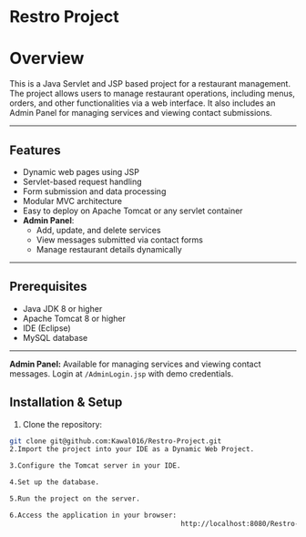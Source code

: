 # Restro Project

# Overview
This is a Java Servlet and JSP based project for a restaurant management.  
The project allows users to manage restaurant operations, including menus, orders, and other functionalities via a web interface. It also includes an Admin Panel for managing services and viewing contact submissions.

---

## Features
- Dynamic web pages using JSP
- Servlet-based request handling
- Form submission and data processing
- Modular MVC architecture
- Easy to deploy on Apache Tomcat or any servlet container
- **Admin Panel**:
  - Add, update, and delete services
  - View messages submitted via contact forms
  - Manage restaurant details dynamically

---

## Prerequisites
- Java JDK 8 or higher
- Apache Tomcat 8 or higher
- IDE (Eclipse)
- MySQL database

---

**Admin Panel:** Available for managing services and viewing contact messages. Login at `/AdminLogin.jsp` with demo credentials.
## Installation & Setup
1. Clone the repository:

```bash
git clone git@github.com:Kawal016/Restro-Project.git
2.Import the project into your IDE as a Dynamic Web Project.

3.Configure the Tomcat server in your IDE.

4.Set up the database. 

5.Run the project on the server.

6.Access the application in your browser:
                                          http://localhost:8080/Restro-Project
